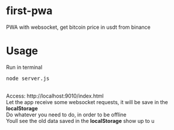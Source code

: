# first-pwa
PWA with websocket, get bitcoin price in usdt from binance

<h1>Usage</h1>
Run in terminal <br/>
<pre>node server.js</pre><br/>
Access: http://localhost:9010/index.html<br/>
Let the app receive some websocket requests, it will be save in the <b>localStorage</b><br/>
Do whatever you need to do, in order to be offline<br/>
Youll see the old data saved in the <b>localStorage</b> show up to u<br/>
